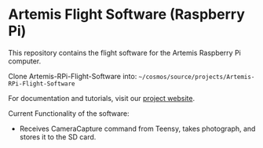 # Artemis Flight Software (Raspberry Pi)
This repository contains the flight software for the Artemis Raspberry Pi computer.

Clone Artemis-RPi-Flight-Software into:
`~/cosmos/source/projects/Artemis-RPi-Flight-Software`

For documentation and tutorials, visit our [project website](https://sites.google.com/hawaii.edu/artemiscubesatkit).

Current Functionality of the software:
* Receives CameraCapture command from Teensy, takes photograph, and stores it to the SD card. 